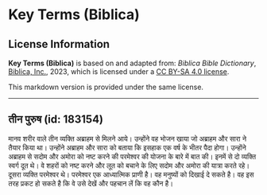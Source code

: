 # Key Terms (Biblica)

## License Information

**Key Terms (Biblica)** is based on and adapted from: _Biblica Bible Dictionary_, [Biblica, Inc.](https://www.biblica.com/), 2023, which is licensed under a [CC BY-SA 4.0 license](https://creativecommons.org/licenses/by-sa/4.0/legalcode.en).

This markdown version is provided under the same license.



--------------------------------

## तीन पुरुष (id: 183154)

मानव शरीर वाले तीन व्यक्ति अब्राहम से मिलने आये। उन्होंने वह भोजन खाया जो अब्राहम और सारा ने तैयार किया था। उन्होंने अब्राहम और सारा को बताया कि इसहाक एक वर्ष के भीतर पैदा होगा। उन्होंने अब्राहम से सदोम और अमोरा को नष्ट करने की परमेश्वर की योजना के बारे में बात की। इनमें से दो व्यक्ति स्वर्ग दूत थे। वे शहरों को नष्ट करने और लूत को बचाने के लिए सदोम और अमोरा की यात्रा करते रहे। दूसरा व्यक्ति परमेश्वर थे। परमेश्वर एक आध्यात्मिक प्राणी है। वह मनुष्यों को दिखाई दे सकते है। वह इस तरह प्रकट हो सकते है कि वे उसे देखें और पहचान लें कि वह कौन है।


